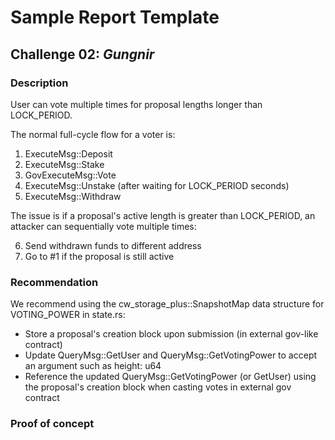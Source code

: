 # Sample Report Template

## Challenge 02: *Gungnir*

### Description

User can vote multiple times for proposal lengths longer than LOCK_PERIOD.

The normal full-cycle flow for a voter is:

1. ExecuteMsg::Deposit
2. ExecuteMsg::Stake
3. GovExecuteMsg::Vote
4. ExecuteMsg::Unstake (after waiting for LOCK_PERIOD seconds)
5. ExecuteMsg::Withdraw

The issue is if a proposal's active length is greater than LOCK_PERIOD, an attacker can sequentially vote multiple times:

6. Send withdrawn funds to different address
7. Go to #1 if the proposal is still active

  
### Recommendation

We recommend using the cw_storage_plus::SnapshotMap data structure for VOTING_POWER in state.rs:

- Store a proposal's creation block upon submission (in external gov-like contract)
- Update QueryMsg::GetUser and QueryMsg::GetVotingPower to accept an argument such as height: u64
- Reference the updated QueryMsg::GetVotingPower (or GetUser) using the proposal's creation block when casting votes in external gov contract

### Proof of concept

```rust

```
